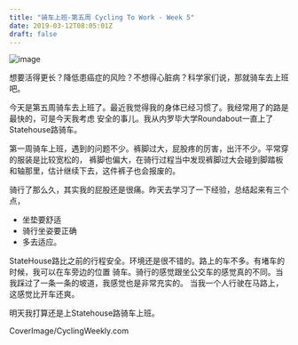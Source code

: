 ```yaml
---
title: "骑车上班-第五周 Cycling To Work - Week 5"
date: 2019-03-12T08:05:01Z
draft: false
---
```

![image](https://keyassets.timeincuk.net/inspirewp/live/wp-content/uploads/sites/2/2017/04/IPCIMMGLPICT000001054763-630x420.jpg)

想要活得更长？降低患癌症的风险？不想得心脏病？科学家们说，那就骑车去上班吧。

今天是第五周骑车去上班了。最近我觉得我的身体已经习惯了。我经常用了的路是最快的，可是今天我考虑
安全的事儿。我从内罗毕大学Roundabout一直上了Statehouse路骑车。

第一周骑车上班，遇到的问题不少。裤脚过大，屁股疼的厉害，出汗不少。平常穿的服装是比较宽松的，
裤脚也偏大，在骑行过程当中发现裤脚过大会碰到脚踏板和轴那里，估计继续下去，这件裤子也会报废的。

骑行了那么久，其实我的屁股还是很痛。昨天去学习了一下经验，总结起来有三个点，

* 坐垫要舒适
* 骑行坐姿要正确
* 多去适应。

StateHouse路比之前的行程安全。环境还是很不错的。路上的车不多。有堵车的时候，我可以在车旁边的位置
骑车。骑行的感觉跟坐公交车的感觉真的不同。当我踩过了一条一条的坡道，我感觉也是非常充实的。
当我一个人行驶在马路上，这感觉比开车还爽。

明天我打算还是上Statehouse路骑车上班。

CoverImage/CyclingWeekly.com

